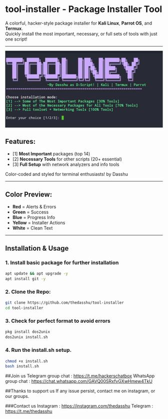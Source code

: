 
# tool-installer - Package Installer Tool

A colorful, hacker-style package installer for **Kali Linux**, **Parrot OS**, and **Termux**.  
Quickly install the most important, necessary, or full sets of tools with just one script!

---

![Tool-D Screenshot](screenshot.png)


## Features:
- [1] **Most Important** packages (top 14)
- [2] **Necessary Tools** for other scripts (20+ essential)
- [3] **Full Setup** with network analyzers and info tools

Color-coded and styled for terminal enthusiasts! by Dasshu

---

## Color Preview:

- **Red** = Alerts & Errors  
- **Green** = Success  
- **Blue** = Progress Info  
- **Yellow** = Installer Actions  
- **White** = Clean Text

---

## Installation & Usage

### 1. Install basic package for further installation
```bash
apt update && apt upgrade -y
apt install git -y
```

### 2. Clone the Repo:
```bash
git clone https://github.com/thedasshu/tool-installer
cd tool-installer
```
### 3. Check for perfect format to avoid errors
```bash
pkg install dos2unix
dos2unix install.sh
```

### 4. Run the install.sh setup. 
```bash
chmod +x install.sh
bash install.sh
```
##Join us
Telegram group chat : https://t.me/hackerschatbox
WhatsApp group chat : https://chat.whatsapp.com/GAVQ00SRxfvGXwHmew4TkU

##Thanks to support us
If any issue persist, contact me on instagram, or our groups. 

###Contact us
Instagram : https://instagram.com/thedasshu
Telegram  : https://t.me/thedasshu
